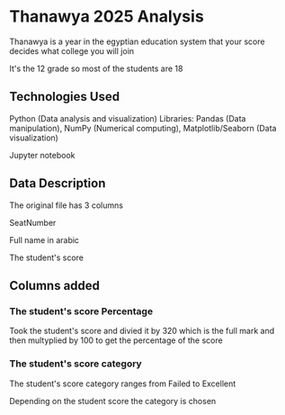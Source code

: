 <h1>Thanawya 2025 Analysis</h1>
<p>Thanawya is a year in the egyptian education system that your score decides what college you will join</p>
<p>It's the 12 grade so most of the students are 18</p>
<h2>Technologies Used</h2>
<p>Python (Data analysis and visualization) Libraries: Pandas (Data manipulation), NumPy (Numerical computing), Matplotlib/Seaborn (Data visualization)</p>
<p>Jupyter notebook</p>
<h2>Data Description</h2>
<p>The original file has 3 columns</p>
<p>SeatNumber</p>
<p>Full name in arabic</p>
<p>The student's score</p>
<h2>Columns added</h2>
<h3>The student's score Percentage</h3>
<p>Took the student's score and divied it by 320 which is the full mark and then multyplied by 100 to get the percentage of the score</p>
<h3>The student's score category</h3>
<p>The student's score category ranges from Failed to Excellent</p>
<p>Depending on the student score the category is chosen</p>
